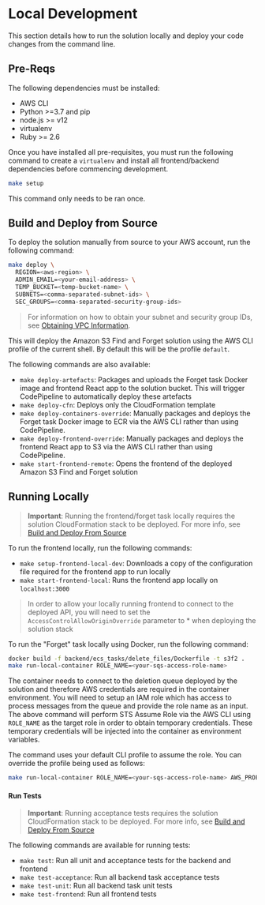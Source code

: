 # Local Development

This section details how to run the solution locally and deploy
your code changes from the command line. 

## Pre-Reqs

The following dependencies must be installed:
* AWS CLI
* Python >=3.7 and pip
* node.js >= v12
* virtualenv
* Ruby >= 2.6

Once you have installed all pre-requisites, you must run the following
command to create a `virtualenv` and install all frontend/backend
dependencies before commencing development.

```bash
make setup
```

This command only needs to be ran once.

## Build and Deploy from Source

To deploy the solution manually from source to your AWS account, run
the following command:

```bash
make deploy \
  REGION=<aws-region> \
  ADMIN_EMAIL=<your-email-address> \
  TEMP_BUCKET=<temp-bucket-name> \
  SUBNETS=<comma-separated-subnet-ids> \
  SEC_GROUPS=<comma-separated-security-group-ids>
```

> For information on how to obtain your subnet and security group IDs, see
> [Obtaining VPC Information](USER_GUIDE.md#obtaining-vpc-information).

This will deploy the Amazon S3 Find and Forget solution using the AWS CLI
profile of the current shell. By default this will be the profile `default`.

The following commands are also available:

- `make deploy-artefacts`: Packages and uploads the Forget task Docker image
and frontend React app to the solution bucket. This will trigger CodePipeline
to automatically deploy these artefacts 
- `make deploy-cfn`: Deploys only the CloudFormation template
- `make deploy-containers-override`: Manually packages and deploys the
Forget task Docker image to ECR via the AWS CLI rather than using CodePipeline.
- `make deploy-frontend-override`: Manually packages and deploys the
frontend React app to S3 via the AWS CLI rather than using CodePipeline.
- `make start-frontend-remote`: Opens the frontend of the deployed Amazon S3
Find and Forget solution

## Running Locally

> **Important**: Running the frontend/forget task locally requires the
> solution CloudFormation stack to be deployed. For more info, see 
> [Build and Deploy From Source](#build-and-deploy-from-source)

To run the frontend locally, run the following commands:

- `make setup-frontend-local-dev`: Downloads a copy of the configuration file
required for the frontend app to run locally
- `make start-frontend-local`: Runs the frontend app locally on
`localhost:3000`

> In order to allow your locally running frontend to connect to the deployed
> API, you will need to set the `AccessControlAllowOriginOverride` parameter
> to * when deploying the solution stack

To run the "Forget" task locally using Docker, run the following command:
```bash
docker build -f backend/ecs_tasks/delete_files/Dockerfile -t s3f2 .
make run-local-container ROLE_NAME=<your-sqs-access-role-name>
```

The container needs to connect to the deletion queue deployed by the solution
and therefore AWS credentials are required in the container environment. You
will need to setup an IAM role which has access to process messages from the
queue and provide the role name as an input. The above command will perform STS
Assume Role via the AWS CLI using `ROLE_NAME` as the target role in order to
obtain temporary credentials. These temporary credentials will be injected into
the container as environment variables.

The command uses your default CLI profile to assume the role. You can override
the profile being used as follows:
```bash
make run-local-container ROLE_NAME=<your-sqs-access-role-name> AWS_PROFILE=my-profile
```

#### Run Tests

> **Important**: Running acceptance tests requires the solution CloudFormation
> stack to be deployed. For more info, see
> [Build and Deploy From Source](#build-and-deploy-from-source)

The following commands are available for running tests:

- `make test`: Run all unit and acceptance tests for the backend and frontend 
- `make test-acceptance`: Run all backend task acceptance tests
- `make test-unit`: Run all backend task unit tests
- `make test-frontend`: Run all frontend tests
